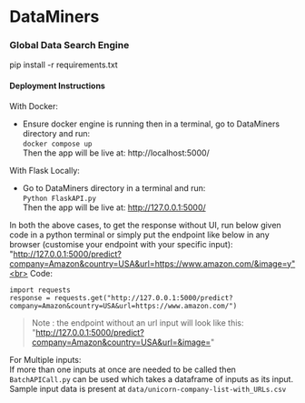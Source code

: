 # DataMiners
### **Global Data Search Engine**<br>
pip install -r requirements.txt

#### Deployment Instructions
With Docker: <br>
* Ensure docker engine is running then in a terminal, go to DataMiners directory and run:<br>
`docker compose up` <br>
Then the app will be live at: http://localhost:5000/ <br>

With Flask Locally:  <br>
* Go to DataMiners directory in a terminal and run:<br>
`Python FlaskAPI.py`     <br>
Then the app will be live at: http://127.0.0.1:5000/

In both the above cases, to get the response without UI, run below given code in a python terminal or simply put the endpoint like below in any browser (customise your endpoint with your specific input):<br>
"http://127.0.0.1:5000/predict?company=Amazon&country=USA&url=https://www.amazon.com/&image=y"<br>
Code:
````
import requests
response = requests.get("http://127.0.0.1:5000/predict?company=Amazon&country=USA&url=https://www.amazon.com/")
````

>Note : the endpoint without an url input will look like this: "http://127.0.0.1:5000/predict?company=Amazon&country=USA&url=&image="

For Multiple inputs:<br>
If more than one inputs at once are needed to be called then `BatchAPICall.py` can be used which takes a dataframe of inputs as its input. Sample input data is present at `data/unicorn-company-list-with_URLs.csv`
